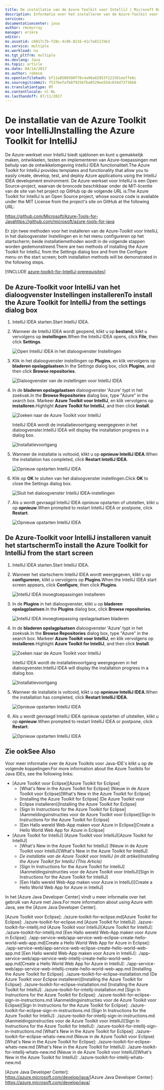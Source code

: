 ```yaml
---
title: De installatie van de Azure Toolkit voor IntelliJ | Microsoft Docs
description: Informatie over het installeren van de Azure-Toolkit voor de IntelliJ IDEA.
services: 
documentationcenter: java
author: rmcmurray
manager: erikre
editor: 
ms.assetid: c6817c7b-f28c-4c06-8216-41c7a8117de3
ms.service: multiple
ms.workload: na
ms.tgt_pltfrm: multiple
ms.devlang: Java
ms.topic: article
ms.date: 04/14/2017
ms.author: robmcm
ms.openlocfilehash: bf11a8580500f78c4a96a02953f221501eeffe6c
ms.sourcegitcommit: f537befafb079256fba0529ee554c034d73f36b0
ms.translationtype: MT
ms.contentlocale: nl-NL
ms.lasthandoff: 07/11/2017
---
```

# <a name="installing-the-azure-toolkit-for-intellij"></a><span data-ttu-id="7e100-103">De installatie van de Azure Toolkit voor IntelliJ</span><span class="sxs-lookup"><span data-stu-id="7e100-103">Installing the Azure Toolkit for IntelliJ</span></span>
<span data-ttu-id="7e100-104">De Azure-werkset voor IntelliJ biedt sjablonen en kunt u gemakkelijk maken, ontwikkelen, testen en implementeren van Azure-toepassingen met behulp van de ontwikkelomgeving IntelliJ IDEA functionaliteit.</span><span class="sxs-lookup"><span data-stu-id="7e100-104">The Azure Toolkit for IntelliJ provides templates and functionality that allow you to easily create, develop, test, and deploy Azure applications using the IntelliJ IDEA development environment.</span></span> <span data-ttu-id="7e100-105">De Azure-werkset voor IntelliJ is een Open Source-project, waarvan de broncode beschikbaar onder de MIT-licentie van de site van het project op GitHub op de volgende URL is:</span><span class="sxs-lookup"><span data-stu-id="7e100-105">The Azure Toolkit for IntelliJ is an Open Source project, whose source code is available under the MIT License from the project's site on GitHub at the following URL:</span></span>

<span data-ttu-id="7e100-106"><https://github.com/Microsoft/Azure-Tools-for-Java></span><span class="sxs-lookup"><span data-stu-id="7e100-106"><https://github.com/microsoft/azure-tools-for-java></span></span>

<span data-ttu-id="7e100-107">Er zijn twee methoden voor het installeren van de Azure-Toolkit voor IntelliJ, in het dialoogvenster Instellingen en in het menu configureren op het startscherm; beide installatiemethoden wordt in de volgende stappen worden gedemonstreerd.</span><span class="sxs-lookup"><span data-stu-id="7e100-107">There are two methods of installing the Azure Toolkit for IntelliJ, from the Settings dialog box and from the Configure menu on the start screen; both installation methods will be demonstrated in the following steps.</span></span>

[!INCLUDE [azure-toolkit-for-IntelliJ-prerequisites](../includes/azure-toolkit-for-intellij-prerequisites.md)]

## <a name="to-install-the-azure-toolkit-for-intellij-from-the-settings-dialog-box"></a><span data-ttu-id="7e100-108">De Azure-Toolkit voor IntelliJ van het dialoogvenster Instellingen installeren</span><span class="sxs-lookup"><span data-stu-id="7e100-108">To install the Azure Toolkit for IntelliJ from the settings dialog box</span></span>
1. <span data-ttu-id="7e100-109">IntelliJ IDEA starten.</span><span class="sxs-lookup"><span data-stu-id="7e100-109">Start IntelliJ IDEA.</span></span>
2. <span data-ttu-id="7e100-110">Wanneer de IntelliJ IDEA wordt geopend, klikt u op **bestand**, klikt u vervolgens op **instellingen**.</span><span class="sxs-lookup"><span data-stu-id="7e100-110">When the IntelliJ IDEA opens, click **File**, then click **Settings**.</span></span>
   
    ![Open IntelliJ IDEA in het dialoogvenster Instellingen][01a]
3. <span data-ttu-id="7e100-112">Klik in het dialoogvenster instellingen op **Plugins**, en klik vervolgens op **bladeren opslagplaatsen**.</span><span class="sxs-lookup"><span data-stu-id="7e100-112">In the Settings dialog box, click **Plugins**, and then click **Browse repositories**.</span></span>
   
    ![Dialoogvenster van de instellingen voor IntelliJ IDEA][02a]
4. <span data-ttu-id="7e100-114">In de **bladeren opslagplaatsen** dialoogvenster 'Azure' typt in het zoekvak.</span><span class="sxs-lookup"><span data-stu-id="7e100-114">In the **Browse Repositories** dialog box, type "Azure" in the search box.</span></span> <span data-ttu-id="7e100-115">Markeer **Azure Toolkit voor IntelliJ**, en klik vervolgens op **installeren**.</span><span class="sxs-lookup"><span data-stu-id="7e100-115">Highlight **Azure Toolkit for IntelliJ**, and then click **Install**.</span></span>
   
    ![Zoeken naar de Azure Toolkit voor IntelliJ][03]
   
    <span data-ttu-id="7e100-117">IntelliJ IDEA wordt de installatievoortgang weergegeven in het dialoogvenster.</span><span class="sxs-lookup"><span data-stu-id="7e100-117">IntelliJ IDEA will display the installation progress in a dialog box.</span></span>
   
    ![Installatievoortgang][04]
5. <span data-ttu-id="7e100-119">Wanneer de installatie is voltooid, klikt u op **opnieuw IntelliJ IDEA**.</span><span class="sxs-lookup"><span data-stu-id="7e100-119">When the installation has completed, click **Restart IntelliJ IDEA**.</span></span>
   
    ![Opnieuw opstarten IntelliJ IDEA][05]
6. <span data-ttu-id="7e100-121">Klik op **OK** te sluiten van het dialoogvenster instellingen.</span><span class="sxs-lookup"><span data-stu-id="7e100-121">Click **OK** to close the Settings dialog box.</span></span>
   
    ![Sluit het dialoogvenster IntelliJ IDEA-instellingen][06]
7. <span data-ttu-id="7e100-123">Als u wordt gevraagd IntelliJ IDEA opnieuw opstarten of uitstellen, klikt u op **opnieuw**.</span><span class="sxs-lookup"><span data-stu-id="7e100-123">When prompted to restart IntelliJ IDEA or postpone, click **Restart**.</span></span>
   
    ![Opnieuw opstarten IntelliJ IDEA][07]

## <a name="to-install-the-azure-toolkit-for-intellij-from-the-start-screen"></a><span data-ttu-id="7e100-125">De Azure-Toolkit voor IntelliJ installeren vanuit het startscherm</span><span class="sxs-lookup"><span data-stu-id="7e100-125">To install the Azure Toolkit for IntelliJ from the start screen</span></span>
1. <span data-ttu-id="7e100-126">IntelliJ IDEA starten.</span><span class="sxs-lookup"><span data-stu-id="7e100-126">Start IntelliJ IDEA.</span></span>
2. <span data-ttu-id="7e100-127">Wanneer het startscherm IntelliJ IDEA wordt weergegeven, klikt u op **configureren**, klikt u vervolgens op **Plugins**.</span><span class="sxs-lookup"><span data-stu-id="7e100-127">When the IntelliJ IDEA start screen appears, click **Configure**, then click **Plugins**.</span></span>
   
    ![IntelliJ IDEA invoegtoepassingen installeren][01b]
3. <span data-ttu-id="7e100-129">In de **Plugins** in het dialoogvenster, klikt u op **bladeren opslagplaatsen**.</span><span class="sxs-lookup"><span data-stu-id="7e100-129">In the **Plugins** dialog box, click **Browse repositories**.</span></span>
   
    ![IntelliJ IDEA invoegtoepassing opslagplaatsen bladeren][02b]
4. <span data-ttu-id="7e100-131">In de **bladeren opslagplaatsen** dialoogvenster 'Azure' typt in het zoekvak.</span><span class="sxs-lookup"><span data-stu-id="7e100-131">In the **Browse Repositories** dialog box, type "Azure" in the search box.</span></span> <span data-ttu-id="7e100-132">Markeer **Azure Toolkit voor IntelliJ**, en klik vervolgens op **installeren**.</span><span class="sxs-lookup"><span data-stu-id="7e100-132">Highlight **Azure Toolkit for IntelliJ**, and then click **Install**.</span></span>
   
    ![Zoeken naar de Azure Toolkit voor IntelliJ][03]
   
    <span data-ttu-id="7e100-134">IntelliJ IDEA wordt de installatievoortgang weergegeven in het dialoogvenster.</span><span class="sxs-lookup"><span data-stu-id="7e100-134">IntelliJ IDEA will display the installation progress in a dialog box.</span></span>
   
    ![Installatievoortgang][04]
5. <span data-ttu-id="7e100-136">Wanneer de installatie is voltooid, klikt u op **opnieuw IntelliJ IDEA**.</span><span class="sxs-lookup"><span data-stu-id="7e100-136">When the installation has completed, click **Restart IntelliJ IDEA**.</span></span>
   
    ![Opnieuw opstarten IntelliJ IDEA][05]
6. <span data-ttu-id="7e100-138">Als u wordt gevraagd IntelliJ IDEA opnieuw opstarten of uitstellen, klikt u op **opnieuw**.</span><span class="sxs-lookup"><span data-stu-id="7e100-138">When prompted to restart IntelliJ IDEA or postpone, click **Restart**.</span></span>
   
    ![Opnieuw opstarten IntelliJ IDEA][07]

## <a name="see-also"></a><span data-ttu-id="7e100-140">Zie ook</span><span class="sxs-lookup"><span data-stu-id="7e100-140">See Also</span></span>
<span data-ttu-id="7e100-141">Voor meer informatie over de Azure Toolkits voor Java-IDE's klikt u op de volgende koppelingen:</span><span class="sxs-lookup"><span data-stu-id="7e100-141">For more information about the Azure Toolkits for Java IDEs, see the following links:</span></span>

* <span data-ttu-id="7e100-142">[Azure Toolkit voor Eclipse]</span><span class="sxs-lookup"><span data-stu-id="7e100-142">[Azure Toolkit for Eclipse]</span></span>
  * <span data-ttu-id="7e100-143">[What's New in the Azure Toolkit for Eclipse] (Nieuw in de Azure Toolkit voor Eclipse)</span><span class="sxs-lookup"><span data-stu-id="7e100-143">[What's New in the Azure Toolkit for Eclipse]</span></span>
  * <span data-ttu-id="7e100-144">[Installing the Azure Toolkit for Eclipse] (De Azure Toolkit voor Eclipse installeren)</span><span class="sxs-lookup"><span data-stu-id="7e100-144">[Installing the Azure Toolkit for Eclipse]</span></span>
  * <span data-ttu-id="7e100-145">[Sign In Instructions for the Azure Toolkit for Eclipse] (Aanmeldingsinstructies voor de Azure Toolkit voor Eclipse)</span><span class="sxs-lookup"><span data-stu-id="7e100-145">[Sign In Instructions for the Azure Toolkit for Eclipse]</span></span>
  * <span data-ttu-id="7e100-146">[Een Hallo wereld Web-App maken voor Azure in Eclipse]</span><span class="sxs-lookup"><span data-stu-id="7e100-146">[Create a Hello World Web App for Azure in Eclipse]</span></span>
* <span data-ttu-id="7e100-147">[Azure Toolkit for IntelliJ] (Azure Toolkit voor IntelliJ)</span><span class="sxs-lookup"><span data-stu-id="7e100-147">[Azure Toolkit for IntelliJ]</span></span>
  * <span data-ttu-id="7e100-148">[What's New in the Azure Toolkit for IntelliJ] (Nieuw in de Azure Toolkit voor IntelliJ)</span><span class="sxs-lookup"><span data-stu-id="7e100-148">[What's New in the Azure Toolkit for IntelliJ]</span></span>
  * <span data-ttu-id="7e100-149">*De installatie van de Azure Toolkit voor IntelliJ (in dit artikel)*</span><span class="sxs-lookup"><span data-stu-id="7e100-149">*Installing the Azure Toolkit for IntelliJ (This Article)*</span></span>
  * <span data-ttu-id="7e100-150">[Sign In Instructions for the Azure Toolkit for IntelliJ] (Aanmeldingsinstructies voor de Azure Toolkit voor IntelliJ)</span><span class="sxs-lookup"><span data-stu-id="7e100-150">[Sign In Instructions for the Azure Toolkit for IntelliJ]</span></span>
  * <span data-ttu-id="7e100-151">[Een Hallo wereld Web-App maken voor Azure in IntelliJ]</span><span class="sxs-lookup"><span data-stu-id="7e100-151">[Create a Hello World Web App for Azure in IntelliJ]</span></span>

<span data-ttu-id="7e100-152">In het [Azure Java Developer Center] vindt u meer informatie over het gebruik van Azure met Java.</span><span class="sxs-lookup"><span data-stu-id="7e100-152">For more information about using Azure with Java, see the [Azure Java Developer Center].</span></span>

<!-- URL List -->

<span data-ttu-id="7e100-153">[Azure Toolkit voor Eclipse]: ./azure-toolkit-for-eclipse.md</span><span class="sxs-lookup"><span data-stu-id="7e100-153">[Azure Toolkit for Eclipse]: ./azure-toolkit-for-eclipse.md</span></span>
<span data-ttu-id="7e100-154">[Azure Toolkit for IntelliJ]: ./azure-toolkit-for-intellij.md (Azure Toolkit voor IntelliJ)</span><span class="sxs-lookup"><span data-stu-id="7e100-154">[Azure Toolkit for IntelliJ]: ./azure-toolkit-for-intellij.md</span></span>
<span data-ttu-id="7e100-155">[Een Hallo wereld Web-App maken voor Azure in Eclipse]: ./app-service-web/app-service-web-eclipse-create-hello-world-web-app.md</span><span class="sxs-lookup"><span data-stu-id="7e100-155">[Create a Hello World Web App for Azure in Eclipse]: ./app-service-web/app-service-web-eclipse-create-hello-world-web-app.md</span></span>
<span data-ttu-id="7e100-156">[Een Hallo wereld Web-App maken voor Azure in IntelliJ]: ./app-service-web/app-service-web-intellij-create-hello-world-web-app.md</span><span class="sxs-lookup"><span data-stu-id="7e100-156">[Create a Hello World Web App for Azure in IntelliJ]: ./app-service-web/app-service-web-intellij-create-hello-world-web-app.md</span></span>
<span data-ttu-id="7e100-157">[Installing the Azure Toolkit for Eclipse]: ./azure-toolkit-for-eclipse-installation.md (De Azure Toolkit voor Eclipse installeren)</span><span class="sxs-lookup"><span data-stu-id="7e100-157">[Installing the Azure Toolkit for Eclipse]: ./azure-toolkit-for-eclipse-installation.md</span></span>
[Installing the Azure Toolkit for IntelliJ]: ./azure-toolkit-for-intellij-installation.md
<span data-ttu-id="7e100-158">[Sign In Instructions for the Azure Toolkit for Eclipse]: ./azure-toolkit-for-eclipse-sign-in-instructions.md (Aanmeldingsinstructies voor de Azure Toolkit voor Eclipse)</span><span class="sxs-lookup"><span data-stu-id="7e100-158">[Sign In Instructions for the Azure Toolkit for Eclipse]: ./azure-toolkit-for-eclipse-sign-in-instructions.md</span></span>
<span data-ttu-id="7e100-159">[Sign In Instructions for the Azure Toolkit for IntelliJ]: ./azure-toolkit-for-intellij-sign-in-instructions.md (Aanmeldingsinstructies voor de Azure Toolkit voor IntelliJ)</span><span class="sxs-lookup"><span data-stu-id="7e100-159">[Sign In Instructions for the Azure Toolkit for IntelliJ]: ./azure-toolkit-for-intellij-sign-in-instructions.md</span></span>
<span data-ttu-id="7e100-160">[What's New in the Azure Toolkit for Eclipse]: ./azure-toolkit-for-eclipse-whats-new.md (Nieuw in de Azure Toolkit voor Eclipse)</span><span class="sxs-lookup"><span data-stu-id="7e100-160">[What's New in the Azure Toolkit for Eclipse]: ./azure-toolkit-for-eclipse-whats-new.md</span></span>
<span data-ttu-id="7e100-161">[What's New in the Azure Toolkit for IntelliJ]: ./azure-toolkit-for-intellij-whats-new.md (Nieuw in de Azure Toolkit voor IntelliJ)</span><span class="sxs-lookup"><span data-stu-id="7e100-161">[What's New in the Azure Toolkit for IntelliJ]: ./azure-toolkit-for-intellij-whats-new.md</span></span>

<span data-ttu-id="7e100-162">[Azure Java Developer Center]: https://azure.microsoft.com/develop/java/</span><span class="sxs-lookup"><span data-stu-id="7e100-162">[Azure Java Developer Center]: https://azure.microsoft.com/develop/java/</span></span>

<!-- IMG List -->

[01a]: ./media/azure-toolkit-for-intellij-installation/01-intellij-file-settings.png
[01b]: ./media/azure-toolkit-for-intellij-installation/01-intellij-configure-dropdown.png
[02a]: ./media/azure-toolkit-for-intellij-installation/02-intellij-settings-dialog.png
[02b]: ./media/azure-toolkit-for-intellij-installation/02-intellij-plugins-dialog.png
[03]: ./media/azure-toolkit-for-intellij-installation/03-intellij-browse-repositories.png
[04]: ./media/azure-toolkit-for-intellij-installation/04-install-progress.png
[05]: ./media/azure-toolkit-for-intellij-installation/05-restart-intellij.png
[06]: ./media/azure-toolkit-for-intellij-installation/06-intellij-settings-dialog.png
[07]: ./media/azure-toolkit-for-intellij-installation/07-restart-intellij.png
